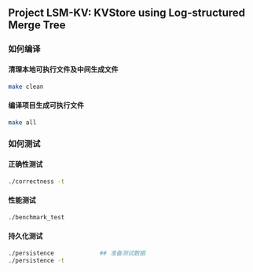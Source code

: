 ## Project LSM-KV: KVStore using Log-structured Merge Tree


### 如何编译

#### 清理本地可执行文件及中间生成文件

```bash
make clean
```

#### 编译项目生成可执行文件

```bash
make all
```


### 如何测试

#### 正确性测试

```bash
./correctness -t
```


#### 性能测试

```bash
./benchmark_test
```


#### 持久化测试

```bash
./persistence             ## 准备测试数据
./persistence -t
```





